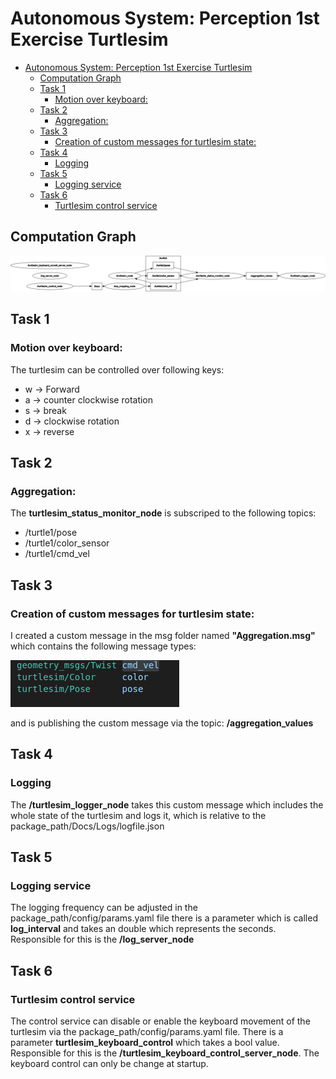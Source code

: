 # Autonomous System: Perception 1st Exercise Turtlesim

- [Autonomous System: Perception 1st Exercise Turtlesim](#autonomous-system-perception-1st-exercise-turtlesim)
  - [Computation Graph](#computation-graph)
  - [Task 1](#task-1)
    - [Motion over keyboard:](#motion-over-keyboard)
  - [Task 2](#task-2)
    - [Aggregation:](#aggregation)
  - [Task 3](#task-3)
    - [Creation of custom messages for turtlesim state:](#creation-of-custom-messages-for-turtlesim-state)
  - [Task 4](#task-4)
    - [Logging](#logging)
  - [Task 5](#task-5)
    - [Logging service](#logging-service)
  - [Task 6](#task-6)
    - [Turtlesim control service](#turtlesim-control-service)

## Computation Graph
![Full computation graph](img/full_computation_graph.png)

## Task 1

### Motion over keyboard:
The turtlesim can be controlled over following keys:
- w -> Forward
- a -> counter clockwise rotation
- s -> break
- d -> clockwise rotation
- x -> reverse
  
## Task 2
### Aggregation:
The <b>turtlesim_status_monitor_node</b> is subscriped to the following topics:
- /turtle1/pose
- /turtle1/color_sensor
- /turtle1/cmd_vel

## Task 3
### Creation of custom messages for turtlesim state:
I created a custom message in the msg folder named <b>"Aggregation.msg"</b> which contains the following message types:

![Custom Messages](img/custom_msg.png)

and is publishing the custom message via the topic: <b>/aggregation_values</b>

## Task 4
### Logging
The <b>/turtlesim_logger_node</b> takes this custom message which includes the whole state of the turtlesim and logs it, which is relative to the package_path/Docs/Logs/logfile.json 

## Task 5
### Logging service
The logging frequency can be adjusted in the package_path/config/params.yaml file there is a parameter which is called <b>log_interval</b> and takes an double which represents the seconds.
Responsible for this is the <b>/log_server_node</b>

## Task 6
### Turtlesim control service
The control service can disable or enable the keyboard movement of the turtlesim via the package_path/config/params.yaml file. There is a parameter <b>turtlesim_keyboard_control</b> which takes a bool value. Responsible for this is the <b>/turtlesim_keyboard_control_server_node</b>.
The keyboard control can only be change at startup.